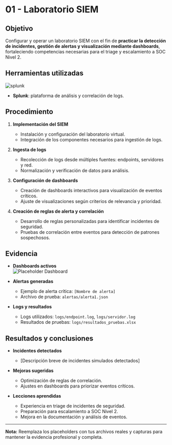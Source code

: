 # 01 - Laboratorio SIEM

## Objetivo
Configurar y operar un laboratorio SIEM con el fin de **practicar la detección de incidentes, gestión de alertas y visualización mediante dashboards**, fortaleciendo competencias necesarias para el triage y escalamiento a SOC Nivel 2.

## Herramientas utilizadas

![splunk](assets/https://github.com/david-garcia-sec/SOC-Portfolio---David-Garcia/blob/main/Proyectos/01-Laboratorio-SIEM/assets/splunk.png?raw=true)

- **Splunk**: plataforma de análisis y correlación de logs.
<!-- **Sysmon / Suricata / ELK**: [Agregar otras herramientas utilizadas]. -->

## Procedimiento

1. **Implementación del SIEM**
   - Instalación y configuración del laboratorio virtual.
   - Integración de los componentes necesarios para ingestión de logs.

2. **Ingesta de logs**
   - Recolección de logs desde múltiples fuentes: endpoints, servidores y red.
   - Normalización y verificación de datos para análisis.

3. **Configuración de dashboards**
   - Creación de dashboards interactivos para visualización de eventos críticos.
   - Ajuste de visualizaciones según criterios de relevancia y prioridad.

4. **Creación de reglas de alerta y correlación**
   - Desarrollo de reglas personalizadas para identificar incidentes de seguridad.
   - Pruebas de correlación entre eventos para detección de patrones sospechosos.

## Evidencia

- **Dashboards activos**  
  ![Placeholder Dashboard](ruta/a/captura_dashboard.png)

- **Alertas generadas**  
  - Ejemplo de alerta crítica: `[Nombre de alerta]`  
  - Archivo de prueba: `alertas/alerta1.json`  

- **Logs y resultados**  
  - Logs utilizados: `logs/endpoint.log`, `logs/servidor.log`  
  - Resultados de pruebas: `logs/resultados_pruebas.xlsx`

## Resultados y conclusiones

- **Incidentes detectados**
  - [Descripción breve de incidentes simulados detectados]

- **Mejoras sugeridas**
  - Optimización de reglas de correlación.
  - Ajustes en dashboards para priorizar eventos críticos.

- **Lecciones aprendidas**
  - Experiencia en triage de incidentes de seguridad.
  - Preparación para escalamiento a SOC Nivel 2.
  - Mejora en la documentación y análisis de eventos.

---

**Nota:** Reemplaza los placeholders con tus archivos reales y capturas para mantener la evidencia profesional y completa.
